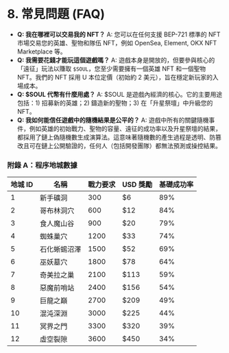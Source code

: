 # 8. 常見問題 (FAQ)

* **Q: 我在哪裡可以交易我的 NFT？** A: 您可以在任何支援 BEP-721 標準的 NFT 市場交易您的英雄、聖物和隊伍 NFT，例如 OpenSea, Element, OKX NFT Marketplace 等。
* **Q: 我需要花錢才能玩這個遊戲嗎？** A: 遊戲本身是開放的，但要參與核心的「遠征」玩法以賺取 `$SOUL`，您至少需要擁有一個英雄 NFT 和一個聖物 NFT。我們的 NFT 採用 U 本位定價（初始約 2 美元），旨在穩定新玩家的入場成本。
* **Q: $SOUL 代幣有什麼用處？** A: $SOUL 是遊戲內經濟的核心。它的主要用途包括：1) 招募新的英雄；2) 鑄造新的聖物；3) 在「升星祭壇」中升級您的 NFT。
* **Q: 我如何能信任遊戲中的隨機結果是公平的？** A: 遊戲中所有的關鍵隨機事件，例如英雄的初始戰力、聖物的容量、遠征的成功率以及升星祭壇的結果，都採用了鏈上偽隨機數生成演算法。這意味著隨機數的產生過程是透明、防篡改且可在鏈上公開驗證的，任何人（包括開發團隊）都無法預測或操控結果。

### 附錄 A：程序地城數據

| 地城 ID | 名稱     | 戰力要求 | USD 獎勵 | 基礎成功率 |
| ------ | ------ | ---- | ----- | ----- |
| 1      | 新手礦洞   | 300  | $6    | 89%   |
| 2      | 哥布林洞穴  | 600  | $12   | 84%   |
| 3      | 食人魔山谷  | 900  | $20   | 79%   |
| 4      | 蜘蛛巢穴   | 1200 | $33   | 74%   |
| 5      | 石化蜥蜴沼澤 | 1500 | $52   | 69%   |
| 6      | 巫妖墓穴   | 1800 | $78   | 64%   |
| 7      | 奇美拉之巢  | 2100 | $113  | 59%   |
| 8      | 惡魔前哨站  | 2400 | $156  | 54%   |
| 9      | 巨龍之巔   | 2700 | $209  | 49%   |
| 10     | 混沌深淵   | 3000 | $225  | 44%   |
| 11     | 冥界之門   | 3300 | $320  | 39%   |
| 12     | 虛空裂隙   | 3600 | $450  | 34%   |
